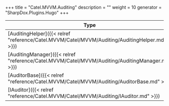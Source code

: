 

+++
title = "Catel.MVVM.Auditing" 
description = ""
weight = 10
generator = "SharpDox.Plugins.Hugo"
+++

Type|Description
---|---
[AuditingHelper]({{&lt; relref "reference/Catel.MVVM/Catel/MVVM/Auditing/AuditingHelper.md" &gt;}})| 
[AuditingManager]({{&lt; relref "reference/Catel.MVVM/Catel/MVVM/Auditing/AuditingManager.md" &gt;}})| 
[AuditorBase]({{&lt; relref "reference/Catel.MVVM/Catel/MVVM/Auditing/AuditorBase.md" &gt;}})| 
[IAuditor]({{&lt; relref "reference/Catel.MVVM/Catel/MVVM/Auditing/IAuditor.md" &gt;}})| 

